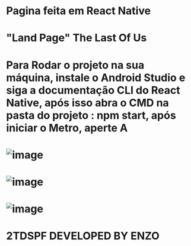 # Pagina feita em React Native

# "Land Page" The Last Of Us

# Para Rodar o projeto na sua máquina, instale o Android Studio e siga a documentação CLI do React Native, após isso abra o CMD na pasta do projeto : npm start, após iniciar o Metro, aperte A


# ![image](https://github.com/BernardoliveiraFiap/MOBILECHECKPOINT1/assets/126569987/71d9a438-13be-42bd-b208-587d9f903099)
# ![image](https://github.com/BernardoliveiraFiap/React_Native_TheLastOfUs/assets/126569987/be33f7ce-ac52-47d9-8821-7e6f26bac2fb)
# ![image](https://github.com/BernardoliveiraFiap/React_Native_TheLastOfUs/assets/126569987/7bd007d7-c116-4d26-aa76-f01e64844979)

# 2TDSPF DEVELOPED BY ENZO
